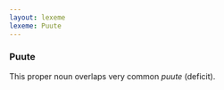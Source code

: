 ```yaml
---
layout: lexeme
lexeme: Puute
---
```


###  Puute 
This proper noun overlaps  very common *puute* (deficit).

